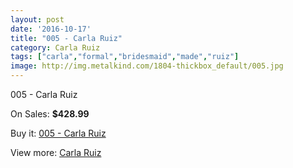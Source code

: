 ```yaml
---
layout: post
date: '2016-10-17'
title: "005 - Carla Ruiz"
category: Carla Ruiz
tags: ["carla","formal","bridesmaid","made","ruiz"]
image: http://img.metalkind.com/1804-thickbox_default/005.jpg
---
```

005 - Carla Ruiz

On Sales: **$428.99**
<a href="https://www.metalkind.com/en/carla-ruiz/901-005.html"><amp-img layout="responsive" width="600" height="600" src="//img.metalkind.com/1804-thickbox_default/005.jpg" alt="005 - Carla Ruiz 0" /></a>
<a href="https://www.metalkind.com/en/carla-ruiz/901-005.html"><amp-img layout="responsive" width="600" height="600" src="//img.metalkind.com/1805-thickbox_default/005.jpg" alt="005 - Carla Ruiz 1" /></a>
<a href="https://www.metalkind.com/en/carla-ruiz/901-005.html"><amp-img layout="responsive" width="600" height="600" src="//img.metalkind.com/1806-thickbox_default/005.jpg" alt="005 - Carla Ruiz 2" /></a>
<a href="https://www.metalkind.com/en/carla-ruiz/901-005.html"><amp-img layout="responsive" width="600" height="600" src="//img.metalkind.com/1807-thickbox_default/005.jpg" alt="005 - Carla Ruiz 3" /></a>
<a href="https://www.metalkind.com/en/carla-ruiz/901-005.html"><amp-img layout="responsive" width="600" height="600" src="//img.metalkind.com/1808-thickbox_default/005.jpg" alt="005 - Carla Ruiz 4" /></a>

Buy it: [005 - Carla Ruiz](https://www.metalkind.com/en/carla-ruiz/901-005.html "005 - Carla Ruiz")

View more: [Carla Ruiz](https://www.metalkind.com/en/26-carla-ruiz "Carla Ruiz")